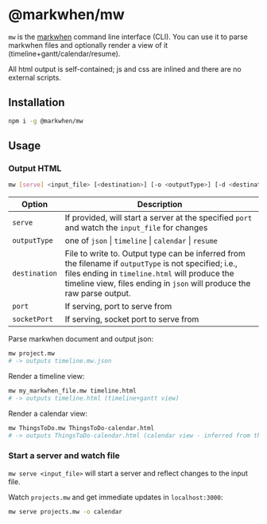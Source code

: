 # @markwhen/mw

`mw` is the [markwhen](https://docs.markwhen.com) command line interface (CLI). You can use it to parse markwhen files and optionally render a view of it (timeline+gantt/calendar/resume).

All html output is self-contained; js and css are inlined and there are no external scripts.

## Installation

```sh
npm i -g @markwhen/mw
```

## Usage

### Output HTML

```sh
mw [serve] <input_file> [<destination>] [-o <outputType>] [-d <destination>] [-p <port>] [-s <socket_port>]
```

| Option        | Description                                                                                                                                                                                                                       |
| ------------- | --------------------------------------------------------------------------------------------------------------------------------------------------------------------------------------------------------------------------------- |
| `serve`       | If provided, will start a server at the specified `port` and watch the `input_file` for changes                                                                                                                                   |
| `outputType`  | one of `json` \| `timeline` \| `calendar` \| `resume`                                                                                                                                                                             |
| `destination` | File to write to. Output type can be inferred from the filename if `outputType` is not specified; i.e., files ending in `timeline.html` will produce the timeline view, files ending in `json` will produce the raw parse output. |
| `port`        | If serving, port to serve from                                                                                                                                                                                                    |
| `socketPort`  | If serving, socket port to serve from                                                                                                                                                                                             |

Parse markwhen document and output json:

```sh
mw project.mw
# -> outputs timeline.mw.json
```

Render a timeline view:

```sh
mw my_markwhen_file.mw timeline.html
# -> outputs timeline.html (timeline+gantt view)
```

Render a calendar view:

```sh
mw ThingsToDo.mw ThingsToDo-calendar.html
# -> outputs ThingsToDo-calendar.html (calendar view - inferred from the filename)
```

### Start a server and watch file

`mw serve <input_file>` will start a server and reflect changes to the input file.

Watch `projects.mw` and get immediate updates in `localhost:3000`:

```sh
mw serve projects.mw -o calendar
```